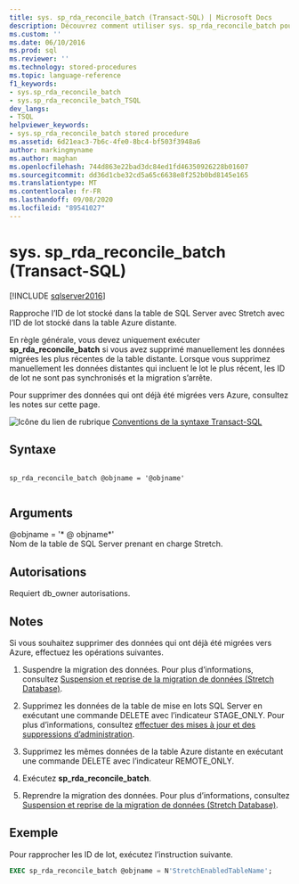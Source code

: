 ```yaml
---
title: sys. sp_rda_reconcile_batch (Transact-SQL) | Microsoft Docs
description: Découvrez comment utiliser sys. sp_rda_reconcile_batch pour rapprocher l’ID de lot dans la table de SQL Server compatible Stretch avec l’ID de lot stocké dans la table Azure distante.
ms.custom: ''
ms.date: 06/10/2016
ms.prod: sql
ms.reviewer: ''
ms.technology: stored-procedures
ms.topic: language-reference
f1_keywords:
- sys.sp_rda_reconcile_batch
- sys.sp_rda_reconcile_batch_TSQL
dev_langs:
- TSQL
helpviewer_keywords:
- sys.sp_rda_reconcile_batch stored procedure
ms.assetid: 6d21eac3-7b6c-4fe0-8bc4-bf503f3948a6
author: markingmyname
ms.author: maghan
ms.openlocfilehash: 744d863e22bad3dc84ed1fd46350926228b01607
ms.sourcegitcommit: dd36d1cbe32cd5a65c6638e8f252b0bd8145e165
ms.translationtype: MT
ms.contentlocale: fr-FR
ms.lasthandoff: 09/08/2020
ms.locfileid: "89541027"
---
```

# <a name="syssp_rda_reconcile_batch-transact-sql"></a>sys. sp_rda_reconcile_batch (Transact-SQL)
[!INCLUDE [sqlserver2016](../../includes/applies-to-version/sqlserver2016.md)]

  Rapproche l’ID de lot stocké dans la table de SQL Server avec Stretch avec l’ID de lot stocké dans la table Azure distante.  
  
 En règle générale, vous devez uniquement exécuter **sp_rda_reconcile_batch** si vous avez supprimé manuellement les données migrées les plus récentes de la table distante. Lorsque vous supprimez manuellement les données distantes qui incluent le lot le plus récent, les ID de lot ne sont pas synchronisés et la migration s’arrête.  
 
 Pour supprimer des données qui ont déjà été migrées vers Azure, consultez les notes sur cette page.
  
 ![Icône du lien de rubrique](../../database-engine/configure-windows/media/topic-link.gif "Icône du lien de rubrique") [Conventions de la syntaxe Transact-SQL](../../t-sql/language-elements/transact-sql-syntax-conventions-transact-sql.md)  
   
## <a name="syntax"></a>Syntaxe  
  
```  
  
sp_rda_reconcile_batch @objname = '@objname'  
  
```  
  
## <a name="arguments"></a>Arguments  
 \@objname = '* \@ objname*'  
 Nom de la table de SQL Server prenant en charge Stretch.  
  
## <a name="permissions"></a>Autorisations  
 Requiert db_owner autorisations.  
  
## <a name="remarks"></a>Notes  
 Si vous souhaitez supprimer des données qui ont déjà été migrées vers Azure, effectuez les opérations suivantes.  
  
1.  Suspendre la migration des données. Pour plus d’informations, consultez [Suspension et reprise de la migration de données &#40;Stretch Database&#41;](../../sql-server/stretch-database/pause-and-resume-data-migration-stretch-database.md).  
  
2.  Supprimez les données de la table de mise en lots SQL Server en exécutant une commande DELETE avec l’indicateur STAGE_ONLY. Pour plus d’informations, consultez [effectuer des mises à jour et des suppressions d’administration](../../sql-server/stretch-database/manage-and-troubleshoot-stretch-database.md#adminHints).
  
3.  Supprimez les mêmes données de la table Azure distante en exécutant une commande DELETE avec l’indicateur REMOTE_ONLY.  
  
4.  Exécutez **sp_rda_reconcile_batch**.  
  
5.  Reprendre la migration des données. Pour plus d’informations, consultez [Suspension et reprise de la migration de données &#40;Stretch Database&#41;](../../sql-server/stretch-database/pause-and-resume-data-migration-stretch-database.md).  
  
## <a name="example"></a>Exemple  
 Pour rapprocher les ID de lot, exécutez l’instruction suivante.  
  
```sql  
EXEC sp_rda_reconcile_batch @objname = N'StretchEnabledTableName';  
```  
  
  

